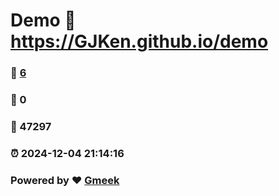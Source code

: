 # Demo :link: https://GJKen.github.io/demo 
### :page_facing_up: [6](https://GJKen.github.io/demo/tag.html) 
### :speech_balloon: 0 
### :hibiscus: 47297 
### :alarm_clock: 2024-12-04 21:14:16 
### Powered by :heart: [Gmeek](https://github.com/Meekdai/Gmeek)
